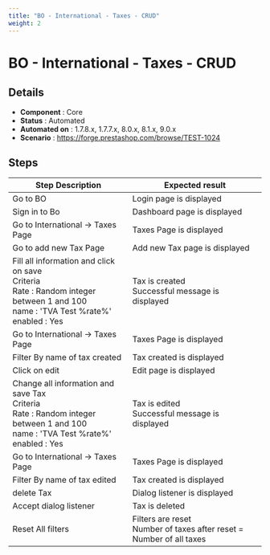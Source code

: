 ```yaml
---
title: "BO - International - Taxes - CRUD"
weight: 2
---
```


# BO - International - Taxes - CRUD
## Details
* **Component** : Core
* **Status** : Automated
* **Automated on** : 1.7.8.x, 1.7.7.x, 8.0.x, 8.1.x, 9.0.x
* **Scenario** : https://forge.prestashop.com/browse/TEST-1024

## Steps
| Step Description | Expected result |
| ----- | ----- |
| Go to BO | Login page is displayed |
| Sign in to Bo | Dashboard page is displayed |
| Go to International -> Taxes Page | Taxes Page is displayed |
| Go to add new Tax Page | Add new Tax page is displayed |
| Fill all information and click on save<br>Criteria <br>Rate : Random integer between 1 and 100<br>name : 'TVA Test %rate%'<br>enabled : Yes | Tax is created<br>Successful message is displayed |
| Go to International -> Taxes Page | Taxes Page is displayed |
| Filter By name of tax created | Tax created is displayed |
| Click on edit | Edit page is displayed |
| Change all information and save Tax<br>Criteria <br>Rate : Random integer between 1 and 100<br>name : 'TVA Test %rate%'<br>enabled : Yes | Tax is edited <br>Successful message is displayed |
| Go to International -> Taxes Page | Taxes Page is displayed |
| Filter By name of tax edited | Tax created is displayed |
| delete Tax | Dialog listener is displayed |
| Accept dialog listener | Tax is deleted |
| Reset All filters | Filters are reset<br>Number of taxes after reset = Number of all taxes |
